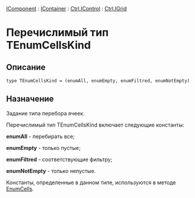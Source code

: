 ﻿---
Link: Com.Ctrl.IGrid.@TEnumCellsKind
---

[IComponent](topic:Com.Custom.ComClasses.IComponent.Default) :
[IContainer](topic:Com.Custom.ComClasses.IContainer.Default) :
[Ctrl.IControl](topic:Com.Custom.ComClasses.Ctrl.IControl.Default) :
[Ctrl.IGrid](Default)

# Перечислимый тип TEnumCellsKind

## Описание

    type TEnumCellsKind = (enumAll, enumEmpty, enumFiltred, enumNotEmpty)

## Назначение

Задание типа перебора ячеек.

Перечислимый тип TEnumCellsKind включает следующие константы:

**enumAll** - перебирать все;

**enumEmpty** - только пустые;

**enumFiltred** - соответствующие фильтру;

**enumNotEmpty** - только непустые.

Константы, определенные в данном типе, используются в методе [EnumCells](EnumCells).


